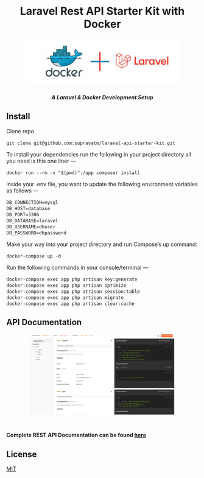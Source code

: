 
<h1 align="center">
Laravel Rest API Starter Kit with Docker
</h1>

<p align="center"><img src="public/img/laravel-and-docker.webp" width="400" alt="Laravel + Docker"></p>

<h5 align="center">
A Laravel & Docker Development Setup
</h5>

## Install

Clone repo

```
git clone git@github.com:supravatm/laravel-api-starter-kit.git
```
To install your dependencies run the following in your project directory all you need is this one liner —
```
docker run --rm -v "$(pwd)":/app composer install
```
inside your .env file, you want to update the following environment variables as follows —

```
DB_CONNECTION=mysql
DB_HOST=database
DB_PORT=3306
DB_DATABASE=laravel
DB_USERNAME=dbuser
DB_PASSWORD=dbpassword
```
Make your way into your project directory and run Compose’s up command:
```
docker-compose up -d
```
Run the following commands in your console/terminal —
```
docker-compose exec app php artisan key:generate
docker-compose exec app php artisan optimize
docker-compose exec app php atrisan session:table
docker-compose exec app php artisan migrate
docker-compose exec app php artisan clear:cache
```

## API Documentation
<p align="center">
    <a href="public/img/postment-document-screenshot.png" target="_blank"><img align="center" src="public/img/postment-document-screenshot.png" alt="Preview" width="75%" /></a>
</p>
</br>
<p style="font-weight: bold;">
Complete REST API Documentation can be found <a href="https://documenter.getpostman.com/view/497605/2sB3BLjnwZ#acab7dcb-134d-464b-93d8-ef75566f2e13">here</a>
</p>

## License

[MIT](https://opensource.org/licenses/MIT)
